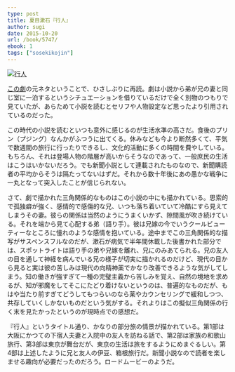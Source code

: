 ```yaml
---
type: post
title: 夏目漱石『行人』
author: sugi
date: 2015-10-20
url: /book/5747/
ebook: 1
tags: ["sosekikojin"]
---
```

<a href="http://www.amazon.co.jp/exec/obidos/ASIN/B009IXL130/chezsugi-22/ref=nosim/" onclick="_gaq.push(['_trackEvent', 'outbound-article', 'http://www.amazon.co.jp/exec/obidos/ASIN/B009IXL130/chezsugi-22/ref=nosim/', '']);" name="amazletlink" target="_blank"><img src="http://i2.wp.com/ecx.images-amazon.com/images/I/41QsV1iNJYL.jpg?w=660" alt="行人" class="alignleft"  data-recalc-dims="1" /></a>

<a href="http://asharpminor.com/play/5728/" onclick="_gaq.push(['_trackEvent', 'outbound-article', 'http://asharpminor.com/play/5728/', 'この劇']);" target="_blank">この劇</a>の元ネタということで、ひさしぶりに再読。劇は小説から弟が兄の妻と同じ室に一泊するというシチュエーションを借りているだけで全く別物のつもりで見ていたが、あらためて小説を読むとセリフや人物設定など思ったより引用されているのだった。

この時代の小説を読むといつも意外に感じるのが生活水準の高さだ。食後のプリン（プジング）なんかがふつうに出てくる。休みなども今より断然多くて、平気で数週間の旅行に行ったりできるし、文化的活動に多くの時間を費やしている。もちろん、それは登場人物の階層が高いからそうなのであって、一般庶民の生活はこうはいかないだろう。でも新聞小説として連載されたものなので、新聞購読者の平均からそうは隔たってないはずだ。それから数十年後にあの愚かな戦争に一丸となって突入したことが信じられない。

さて、劇で描かれた三角関係的なものはこの小説の中にも描かれている。思索的で孤独癖が強く、感情的で感傷的な兄、いつも落ち着いていて冷酷にすら見えてしまうその妻。彼らの関係は当然のようにうまくいかず、隙間風が吹き続けている。それを端から見て心配する弟（語り手）。彼は兄嫁の今でいうクールビューティーなところに憧れのような感情を抱いている。途中までこの三角関係的な描写がサスペンスフルなのだが、漱石が病気で半年間休載した後書かれた部分では、スポットライトは語り手の弟や兄嫁を離れ、兄にのみあてられる。兄の友人の目を通して神経を病んでいる兄の様子が切実に描かれるのだけど、現代の目から見ると実は彼の苦しみは現代の向精神薬でかなり改善できるような気がしてしまう。知の働きが強すぎて一種の完璧主義から苦しみを覚え、自然の境地を求めるが、知が邪魔をしてそこにたどり着けないというのは、普遍的なものだが、もはや当たり前すぎてどうしてもつらいのなら薬やカウンセリングで緩和しつつ、共存していくしかないものだという気がする。それよりはこの擬似三角関係の行く末を見たかったというのが現時点での感想だ。

『行人』というタイトル通り、かなりの部分旅の情景が描かれている。第1部は大阪にかつての下宿人夫妻と入院中の友人を訪ねる話で、第2部は家族の和歌山旅行、第3部は東京が舞台だが、東京の生活は旅をするようにめまぐるしい。第4部は上述したように兄と友人の伊豆、箱根旅行だ。新聞小説なので読者を楽しませる趣向が必要だったのだろう。ロードムービーのようだ。
